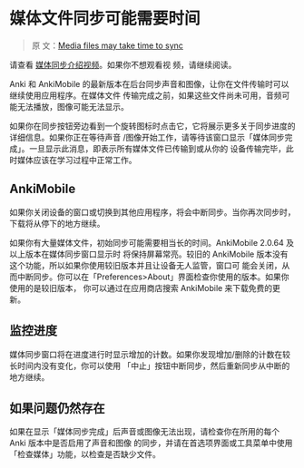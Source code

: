 # 媒体文件同步可能需要时间

> 原
> 文：[Media files may take time to sync](https://faqs.ankiweb.net/media-files-may-take-time-to-sync.html)

请查看 [媒体同步介绍视频](https://www.youtube.com/watch?v=phP9GGG-PxY&yt:cc=on)。如果你不想观看视
频，请继续阅读。

Anki 和 AnkiMobile 的最新版本在后台同步声音和图像，让你在文件传输时可以继续使用应用程序。在媒体文件
传输完成之前，如果这些文件尚未可用，音频可能无法播放，图像可能无法显示。

如果你在同步按钮旁边看到一个旋转图标时点击它，它将展示更多关于同步进度的详细信息。如果你正在等待声音
/图像开始工作，请等待该窗口显示「媒体同步完成」。一旦显示此消息，即表示所有媒体文件已传输到或从你的
设备传输完毕，此时媒体应该在学习过程中正常工作。

## AnkiMobile

如果你关闭设备的窗口或切换到其他应用程序，将会中断同步。当你再次同步时，下载将从停下的地方继续。

如果你有大量媒体文件，初始同步可能需要相当长的时间。AnkiMobile 2.0.64 及以上版本在媒体同步窗口显示时
将保持屏幕常亮。较旧的 AnkiMobile 版本没有这个功能，所以如果你使用较旧版本并且让设备无人监管，窗口可
能会关闭，从而中断同步。你可以在「Preferences>About」界面检查你使用的版本。如果你使用的是较旧版本，
你可以通过在应用商店搜索 AnkiMobile 来下载免费的更新。

## 监控进度

媒体同步窗口将在进度进行时显示增加的计数。如果你发现增加/删除的计数在较长时间内没有变化，你可以使用
「中止」按钮中断同步，然后重新同步从中断的地方继续。

## 如果问题仍然存在

如果在显示「媒体同步完成」后声音或图像无法出现，请检查你在所用的每个 Anki 版本中是否启用了声音和图像
的同步，并请在首选项界面或工具菜单中使用「检查媒体」功能，以检查是否缺少文件。
